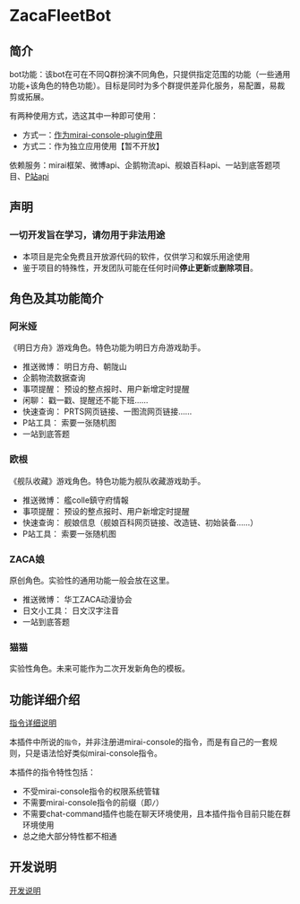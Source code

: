 # ZacaFleetBot

## 简介

bot功能：该bot在可在不同Q群扮演不同角色，只提供指定范围的功能（一些通用功能+该角色的特色功能）。目标是同时为多个群提供差异化服务，易配置，易裁剪或拓展。

有两种使用方式，选这其中一种即可使用：

- 方式一：[作为mirai-console-plugin使用](docs/作为mirai-console-plugin使用.md)
- 方式二：作为独立应用使用【暂不开放】

依赖服务：mirai框架、微博api、企鹅物流api、舰娘百科api、一站到底答题项目、[P站api](https://pximg.rainchan.win/)

## 声明

### 一切开发旨在学习，请勿用于非法用途

- 本项目是完全免费且开放源代码的软件，仅供学习和娱乐用途使用
- 鉴于项目的特殊性，开发团队可能在任何时间**停止更新**或**删除项目**。

## 角色及其功能简介

### 阿米娅

《明日方舟》游戏角色。特色功能为明日方舟游戏助手。

- 推送微博： 明日方舟、朝陇山
- 企鹅物流数据查询
- 事项提醒： 预设的整点报时、用户新增定时提醒
- 闲聊： 戳一戳、提醒还不能下班……
- 快速查询： PRTS网页链接、一图流网页链接……
- P站工具： 索要一张随机图
- 一站到底答题

### 欧根

《舰队收藏》游戏角色。特色功能为舰队收藏游戏助手。

- 推送微博： 艦colle鎮守府情報
- 事项提醒： 预设的整点报时、用户新增定时提醒
- 快速查询： 舰娘信息（舰娘百科网页链接、改造链、初始装备……）
- P站工具： 索要一张随机图

### ZACA娘

原创角色。实验性的通用功能一般会放在这里。

- 推送微博： 华工ZACA动漫协会
- 日文小工具： 日文汉字注音
- 一站到底答题

### 猫猫

实验性角色。未来可能作为二次开发新角色的模板。

## 功能详细介绍

[指令详细说明](docs/指令.md)

本插件中所说的`指令`，并非注册进mirai-console的指令，而是有自己的一套规则，只是语法恰好类似mirai-console指令。

本插件的指令特性包括：

- 不受mirai-console指令的权限系统管辖
- 不需要mirai-console指令的前缀（即`/`）
- 不需要chat-command插件也能在聊天环境使用，且本插件指令目前只能在群环境使用
- 总之绝大部分特性都不相通

## 开发说明

[开发说明](docs/开发说明.md)

